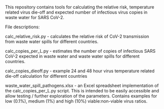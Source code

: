 This repository contains tools for calculating the relative risk, temperature related virus die-off and expected number of infectious virus copies in waste water for SARS CoV-2.

File descriptions:

calc_relative_risk.py - calculates the relative risk of CoV-2 transmission from waste water spills for different countries.

calc_copies_per_L.py - estimates the number of copies of infectious SARS CoV-2 expected in waste water and waste water spills for different countries.

calc_copies_dieoff.py - example 24 and 48 hour virus temperature related die-off calculation for different countries

waste_water_spill_pathogens.xlsx - an Excel spreadsheet implementation of the calc_copies_per_L.py script. This is intended to be easily accessible and allow testing / further exploration of the parameters. Contains examples for low (0.1%), medium (1%) and high (10%) viable:non-viable virus ratios.
